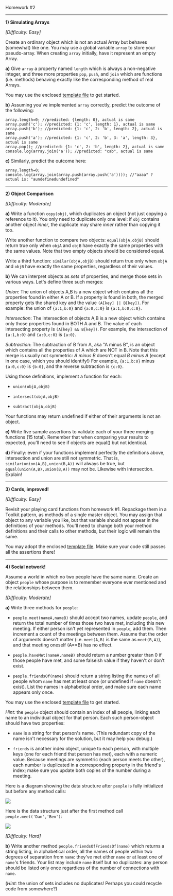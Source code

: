 Homework #2

---

**1)  Simulating Arrays**

_[Difficulty: Easy]_

Create an ordinary object which is not an actual Array but behaves
(somewhat) like one.  You may use a global variable `array` to store
your pseudo-array.
When creating `array` initially, have it represent an empty Array.

**a)**  Give `array` a property named `length` which is always a
non-negative integer, and three more properties `pop`, `push`, and
`join` which are functions (i.e. methods) behaving exactly like the
corresponding method of real Arrays.

You may use the enclosed [template file](pseudo-array-template.js) to get started.


**b)**  Assuming you've implemented `array` correctly, predict the outcome
of the following:
```
array.length=0; //predicted: {length: 0}, actual is same
array.push('c'); //predicted: {1: 'c', length: 1}, actual is same
array.push('b'); //predicted: {1: 'c', 2: 'b', length: 2}, actual is same
array.push('a'); //predicted: {1: 'c', 2: 'b', 3: 'a', length: 3}, actual is same
array.pop(); //predicted: {1: 'c', 2: 'b', length: 2}, actual is same
console.log(array.join('a')); //predicted: "cab", actual is same
```

**c)**
 Similarly, predict the outcome here:
```
array.length=0;
console.log(array.join(array.push(array.push('a')))); //"aaaa" ? actual is: "aundefinedundefined"
```

---

**2)  Object Comparison**

_[Difficulty: Moderate]_

**a)**
Write a function `copy(obj)`, which duplicates an object (not just copying a reference to it).  You only need to duplicate only one level: if `obj` contains another object _inner_, the duplicate may share _inner_ rather than copying it too.

Write another function to compare two objects:
`equal(objA,objB)` should return true only when `objA` and `objB` have exactly the same properties with the same values.  Note that two empty objects should be considered equal.

Write a third function:
`similar(objA,objB)` should return true only when `objA` and `objB` have exactly the same properties, regardless of their values.

**b)**
We can interpret objects as _sets_ of properties, and merge those sets in various ways.  Let's define three such merges:

*Union*: The union of objects A,B is a new object which contains all the properties found in either A or B.  If a property is found in both, the merged property gets the shared key and the value `(A[key] || B[key])`.
For example: the union of `{a:1,b:0}` and `{a:0,c:0}` is `{a:1,b:0,c:0}`.

*Intersection*: The intersection of objects A,B is a new object which contains only those properties found in BOTH A and B.  The value of each intersecting property is `(A[key] && B[key])`.
For example, the intersection of `{a:1,b:0}` and `{a:0,c:0}` is `{a:0}`.

*Subtraction*: The subtraction of B from A, aka "A minus B", is an object which contains all the properties of A which are NOT in B.  Note that this merge is usually not symmetric: _A minus B_ doesn't equal _B minus A_ (except in one case, which you should identify!)
For example, `{a:1,b:0}` minus `{a:0,c:0}` is `{b:0}`, and the reverse subtraction is `{c:0}`.

Using those definitions, implement a function for each:

* `union(objA,objB)`

* `intersect(objA,objB)`

* `subtract(objA,objB)`

Your functions may return undefined if either of their arguments is not an object.

**c)**
Write five sample assertions to validate each of your three merging functions (15 total).
Remember that when comparing your results to expected, you'll need to see if objects are equal() but not identical.

**d)**
Finally: even if your functions implement perfectly the definitions above, 
intersection and union are still not symmetric.  That is, `similar(union(A,B),union(B,A))` will always be true, but `equal(union(A,B),union(B,A))` may not be.  Likewise with intersection.  Explain!

---

**3)  Cards, improved!** 

_[Difficulty: Easy]_

Revisit your playing card functions from homework #1.  Repackage them in a Toolkit pattern, as methods of a single master object.  You may assign that object to any variable you like, but that variable should not appear in the definitions of your methods.  You'll need to change both your method definitions and their calls to other methods, but their logic will remain the same.

You may adopt the enclosed [template file](cards2-template.js).  Make sure your code still passes all the assertions there!

---

**4) Social network!**

Assume a world in which no two people have the same name.
Create an object `people` whose purpose is to remember everyone ever mentioned and the relationships between them.

_[Difficulty: Moderate]_

**a)**
Write three methods for `people`:

* `people.meet(nameA,nameB)` should accept two names, update `people`, and return the total number of times those two have met, including this new meeting.
If either person isn't yet represented in `people`, add them.
Then increment a count of the meetings between them.
Assume that the order of arguments doesn't matter (i.e. `meet(A,B)` is the same as `meet(B,A)`), and that meeting oneself (A==B) has no effect.

* `people.haveMet(nameA,nameB)` should return a number greater than 0 if those people have met, and some falseish value if they haven't or don't exist.

* `people.friendsOf(name)` should return a string listing the names of all people whom `name` has met at least once (or undefined if `name` doesn't exist).   List the names in alphabetical order, and make sure each name appears only once.

You may use the enclosed [template file](social-network-template.js) to get started.

_Hint:_ the `people` object should contain an index of all people, linking each name to an individual object for that person.  Each such person-object should have two properties:

* `name` is a string for that person's name.  (This redundant copy of the name isn't necessary for the solution, but it may help you debug.)

* `friends` is another index object, unique to each person, with multiple keys (one for each friend that person has met), each with a numeric value.  Because meetings are symmetric (each person meets the other), each number is duplicated in a corresponding property in the friend's index; make sure you update both copies of the number during a meeting.

Here is a diagram showing the data structure after `people` is fully initialized but before any method calls:

![](social-network1.svg)

Here is the data structure just after the first method call `people.meet('Dan','Ben')`:

![](social-network2.svg)

_[Difficulty: Hard]_

**b)**
Write another method `people.friendsOfFriendsOf(name)` which returns a string listing, in alphabetical order, all the names of people within two degrees of separation from `name`: they've met either `name` or at least one of `name`'s friends.
Your list may include `name` itself but no duplicates: any person should be listed only once regardless of the number of connections with `name`.

(_Hint:_ the union of sets includes no duplicates!  Perhaps you could recycle code from somewhere?)



<!--
[Reject:]
For any person, let the other person whom they've met most often become their best friend (but note that best friends may not be mutual)!  (If multiple friends tie for the most meetings, the earliest best friend remains).

Any time two people meet for the fourth time or more, each also meets the best friend of the other.  This could trigger a cascade of other meetings!
But no two people may meet more than once during a single event.

One day, a friend named 'Meetso Verioffen', who insists on being called just 'meets', shows up to a party.  Make sure this isn't awkward!
-->
